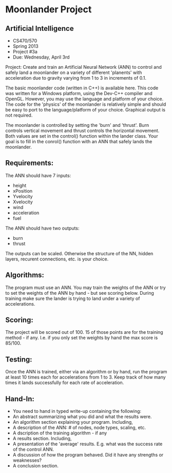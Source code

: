 Moonlander Project
==================
Artificial Intelligence 
-----------------------
* CS470/570 
* Spring 2013
* Project #3a
* Due: Wednesday, April 3rd 

Project: Create and train an Artificial Neural Network (ANN) to control and safely land a moonlander on a variety of different 'planents' with acceleration due to gravity varying from 1 to 3 in increments of 0.1.

The basic moonlander code (written in C++) is available here. This code was written for a Windows platform, using the Dev-C++ compiler and OpenGL. However, you may use the language and platform of your choice. The code for the 'physics' of the moonlander is relatively simple and should be easy to port to the language/platform of your choice. Graphical output is not required.

The moonlander is controlled by setting the 'burn' and 'thrust'. Burn controls vertical movement and thrust controls the horizontal movement. Both values are set in the control() function within the lander class. Your goal is to fill in the conrol() function with an ANN that safely lands the moonlander.

Requirements:
-------------
The ANN should have 7 inputs:
* height
* xPosition
* Yvelocity
* Xvelocity
* wind
* acceleration
* fuel 

The ANN should have two outputs:
* burn
* thrust

The outputs can be scaled. Otherwise the structure of the NN, hidden layers, recurent connections, etc. is your choice.

Algorithms:
-----------
The program must use an ANN. You may train the weights of the ANN or try to set the weights of the ANN by hand - but see scoring below. During training make sure the lander is trying to land under a variety of accelerations.

Scoring:
--------
The project will be scored out of 100. 15 of those points are for the training method - if any. I.e. if you only set the weights by hand the max score is 85/100.

Testing:
--------
Once the ANN is trained, either via an algorithm or by hand, run the program at least 10 times each for accelerations from 1 to 3. Keep track of how many times it lands successfully for each rate of acceleration.

Hand-In:
--------
* You need to hand in typed write-up containing the following:
* An abstract summarizing what you did and what the results were.
* An algorithm section explaining your program. Including,
* A description of the ANN: # of nodes, node types, scaling, etc.
* A dscription of the training algorithm - if any
* A results section. Including,
* A presentation of the 'average' results. E.g. what was the success rate of the control ANN.
* A discussion of how the program behaved. Did it have any strengths or weaknesses?
* A conclusion section.
